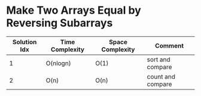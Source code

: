 # Make Two Arrays Equal by Reversing Subarrays

| Solution Idx | Time Complexity | Space Complexity | Comment           |
| ------------ | --------------- | ---------------- | ----------------- |
| 1            | O(nlogn)        | O(1)             | sort and compare  |
| 2            | O(n)            | O(n)             | count and compare |

